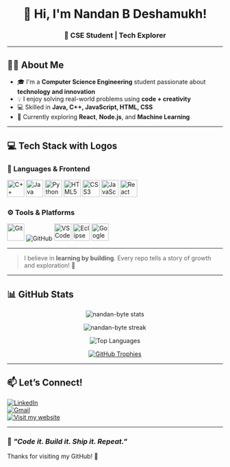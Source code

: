 <h1 align="center">👋 Hi, I'm Nandan B Deshamukh!</h1>
<h3 align="center">🚀 CSE Student | Tech Explorer</h3>

---

## 🧑‍💻 About Me

- 🎓 I'm a **Computer Science Engineering** student passionate about **technology and innovation**
- 💡 I enjoy solving real-world problems using **code + creativity**
- 💻 Skilled in **Java, C++, JavaScript, HTML, CSS**
- 🚀 Currently exploring **React**, **Node.js**, and **Machine Learning**

---

## 💻 Tech Stack with Logos

### 🧠 Languages & Frontend
<p align="left">
  <img src="https://cdn.jsdelivr.net/gh/devicons/devicon/icons/cplusplus/cplusplus-original.svg" height="40" alt="C++" />
  <img src="https://cdn.jsdelivr.net/gh/devicons/devicon/icons/java/java-original.svg" height="40" alt="Java" />
    <img src="https://cdn.jsdelivr.net/gh/devicons/devicon/icons/python/python-original.svg" height="40" alt="Python" />
  <img src="https://cdn.jsdelivr.net/gh/devicons/devicon/icons/html5/html5-original.svg" height="40" alt="HTML5" />
  <img src="https://cdn.jsdelivr.net/gh/devicons/devicon/icons/css3/css3-original.svg" height="40" alt="CSS3" />
  <img src="https://cdn.jsdelivr.net/gh/devicons/devicon/icons/javascript/javascript-original.svg" height="40" alt="JavaScript" />
  <img src="https://cdn.jsdelivr.net/gh/devicons/devicon/icons/react/react-original.svg" height="40" alt="React" />
<!--   <img src="https://www.vectorlogo.zone/logos/tailwindcss/tailwindcss-icon.svg" height="40" alt="Tailwind CSS" /> -->
</p>

### ⚙️ Tools & Platforms
<p align="left">
<!--   <img src="https://cdn.jsdelivr.net/gh/devicons/devicon/icons/firebase/firebase-plain.svg" height="40" alt="Firebase" /> -->
<!--   <img src="https://cdn.jsdelivr.net/gh/devicons/devicon/icons/figma/figma-original.svg" height="40" alt="Figma" /> -->
  <img src="https://cdn.jsdelivr.net/gh/devicons/devicon/icons/git/git-original.svg" height="40" alt="Git" />
  <img src="https://img.icons8.com/ios-glyphs/40/000000/github.png" alt="GitHub" />
  <img src="https://cdn.jsdelivr.net/gh/devicons/devicon/icons/vscode/vscode-original.svg" height="40" alt="VS Code" />
  <img src="https://cdn.jsdelivr.net/gh/devicons/devicon/icons/eclipse/eclipse-original.svg" height="40" alt="Eclipse" />
   <img src="https://upload.wikimedia.org/wikipedia/commons/d/d0/Google_Colaboratory_SVG_Logo.svg" height="40" alt="Google Colab" />
</p>

---

> I believe in **learning by building**. Every repo tells a story of growth and exploration! 🌱

---

## 📊 GitHub Stats

<p align="center">
  <img src="https://github-readme-stats.vercel.app/api?username=nandan-byte&show_icons=true&locale=en" alt="nandan-byte stats" />
</p>
<p align="center">
  <img src="https://github-readme-streak-stats.herokuapp.com/?user=nandan-byte" alt="nandan-byte streak" />
</p>
<p align="center">
  <img src="https://github-readme-stats.vercel.app/api/top-langs?username=nandan-byte&show_icons=true&locale=en&layout=compact" alt="Top Languages" />
</p>
<p align="center">
  <a href="https://github.com/ryo-ma/github-profile-trophy"><img src="https://github-profile-trophy.vercel.app/?username=nandan-byte" alt="GitHub Trophies" /></a>
</p>

---

## 📫 Let’s Connect!

[![LinkedIn](https://img.shields.io/badge/Nandan_LinkedIn-0A66C2?style=for-the-badge&logo=linkedin&logoColor=white)](https://www.linkedin.com/in/nandan-deshamukh)  
[![Gmail](https://img.shields.io/badge/Gmail-nandan.deshamukh@gmail.com-D14836?style=for-the-badge&logo=gmail&logoColor=white)](mailto:nandan.deshamukh@gmail.com)<br>
[![Visit my website](https://img.shields.io/badge/Visit_my_website-blue)](https://nandan-byte.netlify.app/)

---

### 🚀 *"Code it. Build it. Ship it. Repeat."*

Thanks for visiting my GitHub! 🌟
